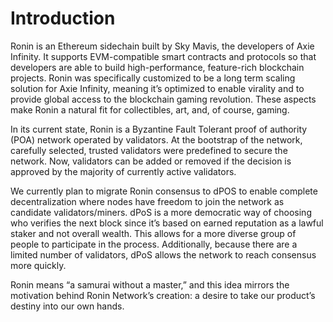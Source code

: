 # Introduction

Ronin is an Ethereum sidechain built by Sky Mavis, the developers of Axie Infinity. It supports EVM-compatible smart contracts and protocols so that developers are able to build high-performance, feature-rich blockchain projects. Ronin was specifically customized to be a long term scaling solution for Axie Infinity, meaning it’s optimized to enable virality and to provide global access to the blockchain gaming revolution. These aspects make Ronin a natural fit for collectibles, art, and, of course, gaming. 

In its current state, Ronin is a Byzantine Fault Tolerant proof of authority (POA) network operated by validators. At the bootstrap of the network, carefully selected, trusted validators were predefined to secure the network. Now, validators can be added or removed if the decision is approved by the majority of currently active validators.

We currently plan to migrate Ronin consensus to dPOS to enable complete decentralization where nodes have freedom to join the network as candidate validators/miners. dPoS is a more democratic way of choosing who verifies the next block since it’s based on earned reputation as a lawful staker and not overall wealth. This allows for a more diverse group of people to participate in the process. Additionally, because there are a limited number of validators, dPoS allows the network to reach consensus more quickly.

Ronin means “a samurai without a master,” and this idea mirrors the motivation behind Ronin Network’s creation: a desire to take our product’s destiny into our own hands. 



